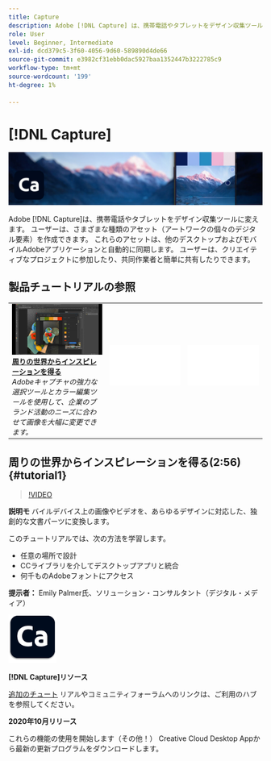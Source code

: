 ```yaml
---
title: Capture
description: Adobe [!DNL Capture] は、携帯電話やタブレットをデザイン収集ツールに変えます。
role: User
level: Beginner, Intermediate
exl-id: dcd379c5-3f60-4056-9d60-589890d4de66
source-git-commit: e3982cf31ebb0dac5927baa1352447b3222785c9
workflow-type: tm+mt
source-wordcount: '199'
ht-degree: 1%

---
```


# [!DNL Capture]

![チュートリアルのヒーローイメージ](../assets/Capture.jpg)

Adobe [!DNL Capture]は、携帯電話やタブレットをデザイン収集ツールに変えます。 ユーザーは、さまざまな種類のアセット（アートワークの個々のデジタル要素）を作成できます。   これらのアセットは、他のデスクトップおよびモバイルAdobeアプリケーションと自動的に同期します。 ユーザーは、クリエイティブなプロジェクトに参加したり、共同作業者と簡単に共有したりできます。

## 製品チュートリアルの参照

<table style="table-layout:fixed">
<tr>
 <td>
   <a href="capture.md#tutorial1">
      <img alt="周りの世界からインスピレーションを得る" src="../assets/capture_palmer_thumbnail.jpg" />
   </a>
    <div>
   <a href="capture.md#tutorial1"><strong>周りの世界からインスピレーションを得る</strong></a>
    </div>
    <em>Adobeキャプチャの強力な選択ツールとカラー編集ツールを使用して、企業のブランド活動のニーズに合わせて画像を大幅に変更できます。</em>
    <br>
  </td>
  <td>
    <img alt="スペーサ" src="../assets/Whitespacer.png" />
    <div>
    <br>
  </td>
  <td>
    <img alt="スペーサ" src="../assets/Whitespacer.png" />
    <div>
    <br>
  </td>
</tr>
</table>

## 周りの世界からインスピレーションを得る(2:56) {#tutorial1}

>[!VIDEO](https://video.tv.adobe.com/v/326825?hidetitle=true)

**説明モ**
バイルデバイス上の画像やビデオを、あらゆるデザインに対応した、独創的な文書パーツに変換します。

このチュートリアルでは、次の方法を学習します。
* 任意の場所で設計
* CCライブラリを介してデスクトップアプリと統合
* 何千ものAdobeフォントにアクセス

**提示者：**
Emily Palmer氏、ソリューション・コンサルタント（デジタル・メディア）

![ロゴのキャプチャ](../assets/ca_appicon_96.png)

**[!DNL Capture]リソース**

[追加のチュート](https://helpx.adobe.com/mobile-apps/help/capture-faq.html) リアルやコミュニティフォーラムへのリンクは、ご利用のハブを参照してください。

**2020年10月リリース**

これらの機能の使用を開始します（その他！） Creative Cloud Desktop Appから最新の更新プログラムをダウンロードします。
